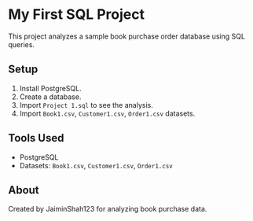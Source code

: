 # My First SQL Project
This project analyzes a sample book purchase order database using SQL queries.

## Setup
1. Install PostgreSQL.
2. Create a database.
3. Import `Project 1.sql` to see the analysis.
4. Import `Book1.csv`, `Customer1.csv`, `Order1.csv` datasets.

## Tools Used
- PostgreSQL
- Datasets: `Book1.csv`, `Customer1.csv`, `Order1.csv`

## About
Created by JaiminShah123 for analyzing book purchase data.